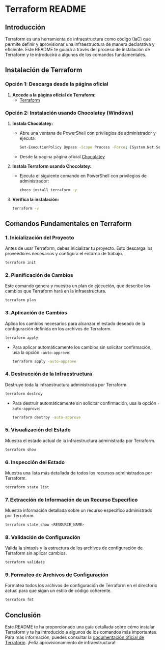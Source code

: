 # Terraform README

## Introducción

Terraform es una herramienta de infraestructura como código (IaC) que permite definir y aprovisionar una infraestructura de manera declarativa y eficiente. Este README te guiará a través del proceso de instalación de Terraform y te introducirá a algunos de los comandos fundamentales.

## Instalación de Terraform

### Opción 1: Descarga desde la página oficial

1. **Accede a la página oficial de Terraform:**
   - [Terraform](https://www.terraform.io/downloads)

### Opción 2: Instalación usando Chocolatey (Windows)

1. **Instala Chocolatey:**
   - Abre una ventana de PowerShell con privilegios de administrador y ejecuta:
     ```sh
     Set-ExecutionPolicy Bypass -Scope Process -Force; [System.Net.ServicePointManager]::SecurityProtocol = [System.Net.ServicePointManager]::SecurityProtocol -bor 3072; iex ((New-Object System.Net.WebClient).DownloadString('https://community.chocolatey.org/install.ps1'))
     ```
   - Desde la pagina página oficial [Chocolatey](https://chocolatey.org/install)
     
2. **Instala Terraform usando Chocolatey:**
   - Ejecuta el siguiente comando en PowerShell con privilegios de administrador:
     ```sh
     choco install terraform -y
     ```

3. **Verifica la instalación:**
   ```sh
   terraform -v
   ```

## Comandos Fundamentales en Terraform

### 1. Inicialización del Proyecto

Antes de usar Terraform, debes inicializar tu proyecto. Esto descarga los proveedores necesarios y configura el entorno de trabajo.

```sh
terraform init
```

### 2. Planificación de Cambios

Este comando genera y muestra un plan de ejecución, que describe los cambios que Terraform hará en la infraestructura.

```sh
terraform plan
```

### 3. Aplicación de Cambios

Aplica los cambios necesarios para alcanzar el estado deseado de la configuración definida en los archivos de Terraform.

```sh
terraform apply
```
- Para aplicar automáticamente los cambios sin solicitar confirmación, usa la opción `-auto-approve`:
  ```sh
  terraform apply -auto-approve
  ```

### 4. Destrucción de la Infraestructura

Destruye toda la infraestructura administrada por Terraform.

```sh
terraform destroy
```
- Para destruir automáticamente sin solicitar confirmación, usa la opción `-auto-approve`:
  ```sh
  terraform destroy -auto-approve
  ```

### 5. Visualización del Estado

Muestra el estado actual de la infraestructura administrada por Terraform.

```sh
terraform show
```

### 6. Inspección del Estado

Muestra una lista más detallada de todos los recursos administrados por Terraform.

```sh
terraform state list
```

### 7. Extracción de Información de un Recurso Específico

Muestra información detallada sobre un recurso específico administrado por Terraform.

```sh
terraform state show <RESOURCE_NAME>
```

### 8. Validación de Configuración

Valida la sintaxis y la estructura de los archivos de configuración de Terraform sin aplicar cambios.

```sh
terraform validate
```

### 9. Formateo de Archivos de Configuración

Formatea todos los archivos de configuración de Terraform en el directorio actual para que sigan un estilo de código coherente.

```sh
terraform fmt
```

## Conclusión

Este README te ha proporcionado una guía detallada sobre cómo instalar Terraform y te ha introducido a algunos de los comandos más importantes. Para más información, puedes consultar la [documentación oficial de Terraform](https://www.terraform.io/docs). ¡Feliz aprovisionamiento de infraestructura!
